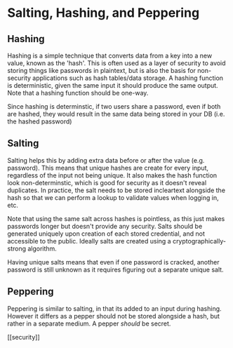 # Salting, Hashing, and Peppering

## Hashing
Hashing is a simple technique that converts data from a key into a new value, known as the 'hash'. This is often used as a layer of security to avoid storing things like passwords in plaintext, but is also the basis for non-security applications such as hash tables/data storage.
A hashing function is deterministic, given the same input it should produce the same output. Note that a hashing function should be one-way.

Since hashing is determinstic, if two users share a password, even if both are hashed, they would result in the same data being stored in your DB (i.e. the hashed password)

## Salting
Salting helps this by adding extra data before or after the value (e.g. password). This means that unique hashes are create for every input, regardless of the input not being unique.
It also makes the hash function look non-determinstic, which is good for security as it doesn't reveal duplicates.
In practice, the salt needs to be stored incleartext alongside the hash so that we can perform a lookup to validate values when logging in, etc.

Note that using the same salt across hashes is pointless, as this just makes passwords longer but doesn't provide any security. Salts should be generated uniquely upon creation of each stored credential, and not accessible to the public. Ideally salts are created using a cryptographically-strong algorithm.

Having unique salts means that even if one password is cracked, another password is still unknown as it requires figuring out a separate unique salt.

## Peppering
Peppering is similar to salting, in that its added to an input during hashing. However it differs as a pepper should not be stored alongside a hash, but rather in a separate medium. A pepper *should* be secret.

[[security]]